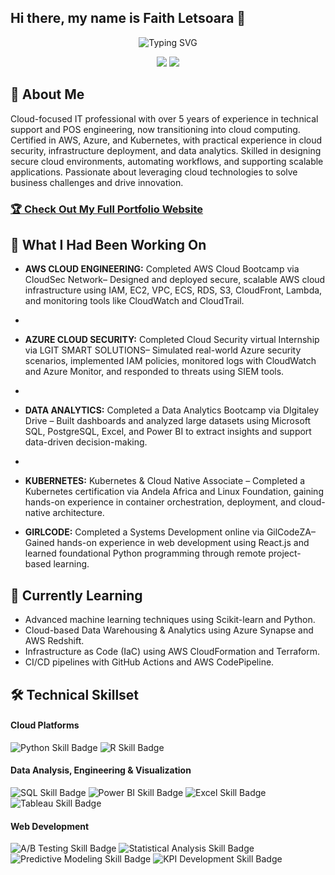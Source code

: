 ## Hi there, my name is Faith Letsoara 👋

<div align="center">
  <!--  You can customize the typing text in the "lines=" section of the URL below -->
  <!--  For an ampersand (&), use &amp; (e.g., Analytics+%26+Optimization) -->
  <img src="https://readme-typing-svg.herokuapp.com?font=Fira+Code&pause=1000&color=2E9EF7&center=true&vCenter=true&width=435&lines=Data+Engineer+%7C+Business+Intelligence;Turning+Data+into+Actionable+Insights;[Cloud:AWS+AZURE];[Troubleshooting]" alt="Typing SVG" />
</div>

<!-- 🔗 Update these links with your own social media and contact information -->
<p align="center">
  <a href="https://linkedin.com/in/www.linkedin.com/in/faith-letsoara-2116689a"><img src="https://img.shields.io/badge/LinkedIn-Connect-blue?style=for-the-badge&logo=linkedin"></a>
  <a href="mailto:faithletsoara@gmail.com"><img src="https://img.shields.io/badge/Email-Contact-green?style=for-the-badge&logo=gmail"></a>
</p>

## 🚀 About Me 
Cloud-focused IT professional with over 5 years of experience in technical support and POS engineering, now transitioning into cloud computing. Certified in AWS, Azure, and Kubernetes, with practical experience in cloud security, infrastructure deployment, and data analytics. Skilled in designing secure cloud environments, automating workflows, and supporting scalable applications. Passionate about leveraging cloud technologies to solve business challenges and drive innovation.



<!-- 🌐 Replace "your-username" with your actual GitHub username -->
### [🏆 Check Out My Full Portfolio Website](https://faithlets.github.io/)
      
## 🔭 What I Had Been Working On 

- **AWS CLOUD ENGINEERING:** Completed AWS Cloud Bootcamp via CloudSec Network– Designed and deployed secure, scalable AWS cloud infrastructure using IAM, EC2, VPC, ECS, RDS, S3, CloudFront, Lambda, and monitoring tools like CloudWatch and CloudTrail.
- 
- **AZURE CLOUD SECURITY:** Completed Cloud Security virtual Internship via LGIT SMART SOLUTIONS– Simulated real-world Azure security scenarios, implemented IAM policies, monitored logs with CloudWatch and Azure Monitor, and responded to threats using SIEM tools.
- 
- **DATA ANALYTICS:** Completed a Data Analytics Bootcamp via DIgitaley Drive – Built dashboards and analyzed large datasets using Microsoft SQL, PostgreSQL, Excel, and Power BI to extract insights and support data-driven decision-making.
- 
- **KUBERNETES:** Kubernetes & Cloud Native Associate – Completed a Kubernetes certification via Andela Africa and Linux Foundation, gaining hands-on experience in container orchestration, deployment, and cloud-native architecture.

- **GIRLCODE:** Completed a Systems Development online via GilCodeZA– Gained hands-on experience in web development using React.js and learned foundational Python programming through remote project-based learning.

## 🌱 Currently Learning 

- Advanced machine learning techniques using Scikit-learn and Python.
- Cloud-based Data Warehousing & Analytics using Azure Synapse and AWS Redshift.
- Infrastructure as Code (IaC) using AWS CloudFormation and Terraform.
- CI/CD pipelines with GitHub Actions and AWS CodePipeline.

## 🛠️ Technical Skillset

<!-- This section uses Shields.io badges. You can customize them or create your own!-->
#### Cloud Platforms
<p>
  <img src="https://img.shields.io/badge/AWS-Intermediate-3776AB?style=flat&logo=python&logoColor=white" alt="Python Skill Badge">
  <img src="https://img.shields.io/badge/AZURE-Intermediate-276DC3?style=flat&logo=r&logoColor=white" alt="R Skill Badge">
</p>

#### Data Analysis, Engineering & Visualization
<p>
  <!-- 💡 Go to Shields.io to create your own badges -->
  <img src="https://img.shields.io/badge/SQL-Intermediate-4479A1?style=flat&logo=mysql&logoColor=white" alt="SQL Skill Badge">
  <img src="https://img.shields.io/badge/Power%20BI-Intermediate-F2C811?style=flat&logo=powerbi&logoColor=black" alt="Power BI Skill Badge">
  <img src="https://img.shields.io/badge/Excel-Intermediate-217346?style=flat&logo=microsoft-excel&logoColor=white" alt="Excel Skill Badge">
  <img src="https://img.shields.io/badge/Tableau-Intermediate-E97627?style=flat&logo=tableau&logoColor=white" alt="Tableau Skill Badge">
</p>


#### Web Development
<p>
  <img src="https://img.shields.io/badge/HtmlCss-Intermediate-FF6B6B?style=flat" alt="A/B Testing Skill Badge">
  <img src="https://img.shields.io/badge/Javascript-Intermediate-4ECDC4?style=flat" alt="Statistical Analysis Skill Badge">
  <img src="https://img.shields.io/badge/React-Intermediate-45B7D1?style=flat" alt="Predictive Modeling Skill Badge">
  <img src="https://img.shields.io/badge/Python-foundational-96CEB4?style=flat" alt="KPI Development Skill Badge">
</p>
